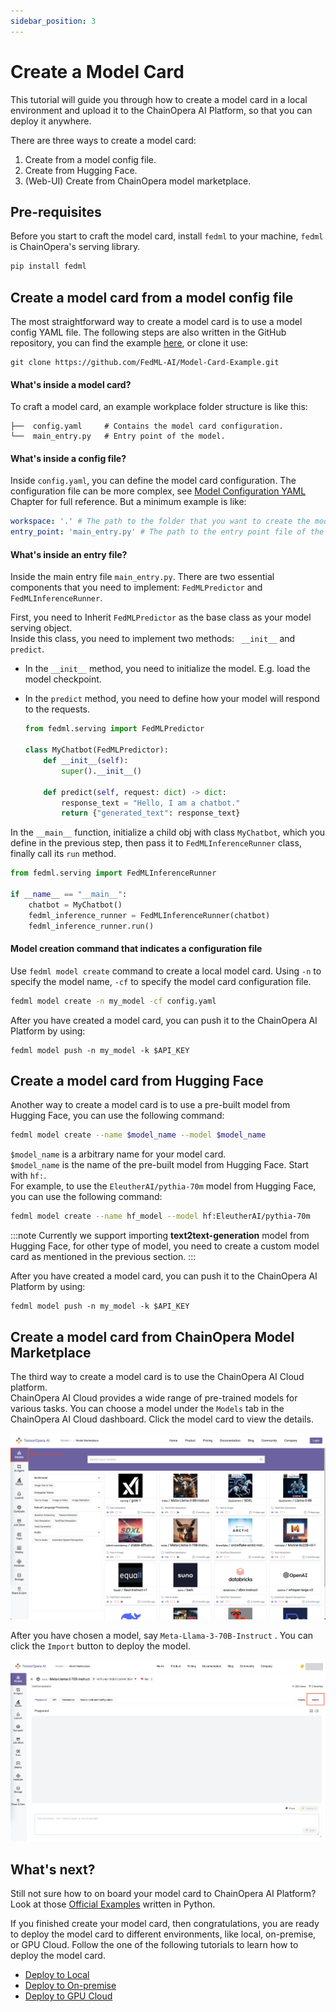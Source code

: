 ```yaml
---
sidebar_position: 3
---
```


# Create a Model Card

This tutorial will guide you through how to create a model card in a local environment and upload it to the ChainOpera AI Platform, so that you can deploy it anywhere.

There are three ways to create a model card:

1.  Create from a model config file.
2.  Create from Hugging Face.
3.  (Web-UI) Create from ChainOpera model marketplace.

## Pre-requisites

Before you start to craft the model card, install `fedml` to your machine, `fedml` is ChainOpera's serving library.

```bash
pip install fedml
```

## Create a model card from a model config file

The most straightforward way to create a model card is to use a model config YAML file. The following steps are also written
in the GitHub repository, you can find the example [here](https://github.com/FedML-AI/Model-Card-Example.git), or clone it use:

```shell
git clone https://github.com/FedML-AI/Model-Card-Example.git
```

#### What's inside a model card?

To craft a model card, an example workplace folder structure is like this:

```
├──  config.yaml     # Contains the model card configuration.
└──  main_entry.py   # Entry point of the model.
```

#### What's inside a config file?

Inside `config.yaml`, you can define the model card configuration. The configuration file can be more complex, see [Model Configuration YAML](yaml_ref.md) Chapter for full reference.
But a minimum example is like:

```yaml
workspace: '.' # The path to the folder that you want to create the model card.
entry_point: 'main_entry.py' # The path to the entry point file of the model.
```

#### What's inside an entry file?

Inside the main entry file `main_entry.py`. There are two essential components that you need to implement:
`FedMLPredictor` and `FedMLInferenceRunner`.

First, you need to Inherit `FedMLPredictor` as the base class as your model serving object.  
Inside this class, you need to implement two methods: ` __init__` and `predict`.

- In the `__init__` method, you need to initialize the model. E.g. load the model checkpoint.
- In the `predict` method, you need to define how your model will respond to the requests.


    ```python
    from fedml.serving import FedMLPredictor

    class MyChatbot(FedMLPredictor):
        def __init__(self):
            super().__init__()

        def predict(self, request: dict) -> dict:
            response_text = "Hello, I am a chatbot."
            return {"generated_text": response_text}
    ```

In the `__main__` function, initialize a child obj with class `MyChatbot`, which you define in the previous step,
then pass it to `FedMLInferenceRunner` class, finally call its `run` method.

```python
from fedml.serving import FedMLInferenceRunner

if __name__ == "__main__":
    chatbot = MyChatbot()
    fedml_inference_runner = FedMLInferenceRunner(chatbot)
    fedml_inference_runner.run()
```

#### Model creation command that indicates a configuration file

Use `fedml model create` command to create a local model card. Using `-n` to specify the model name,
`-cf` to specify the model card configuration file.

```bash
fedml model create -n my_model -cf config.yaml
```

After you have created a model card, you can push it to the ChainOpera AI Platform by using:

```
fedml model push -n my_model -k $API_KEY
```

## Create a model card from Hugging Face

Another way to create a model card is to use a pre-built model from Hugging Face, you can use the following command:

```bash
fedml model create --name $model_name --model $model_name
```

`$model_name` is a arbitrary name for your model card.  
`$model_name` is the name of the pre-built model from Hugging Face. Start with `hf:`.  
For example, to use the `EleutherAI/pythia-70m` model from Hugging Face, you can use the following command:

```bash
fedml model create --name hf_model --model hf:EleutherAI/pythia-70m
```

:::note
Currently we support importing **text2text-generation** model from Hugging Face, for other type of model,
you need to create a custom model card as mentioned in the previous section.
:::

After you have created a model card, you can push it to the ChainOpera AI Platform by using:

```
fedml model push -n my_model -k $API_KEY
```

## Create a model card from ChainOpera Model Marketplace

The third way to create a model card is to use the ChainOpera AI Cloud platform.  
ChainOpera AI Cloud provides a wide range of pre-trained models for various tasks. You can choose a model under the
`Models` tab in the ChainOpera AI Cloud dashboard. Click the model card to view the details.

![ModelHub.png](pics%2Fpage1%2FModelHub.png)

After you have chosen a model, say `Meta-Llama-3-70B-Instruct` . You can click the `Import` button to deploy the model.

![ImportButton.png](pics%2FImportButton.png)

## What's next?

Still not sure how to on board your model card to ChainOpera AI Platform?
Look at those [Official Examples](https://github.com/FedML-AI/model-serve) written in Python.

If you finished create your model card, then congratulations, you are ready to deploy the model card to different environments, like local, on-premise, or GPU Cloud. Follow the one of the following tutorials to learn how to deploy the model card.

- [Deploy to Local](deploy_local.md)
- [Deploy to On-premise](deploy_on_premise.md)
- [Deploy to GPU Cloud](deploy_cloud.md)
